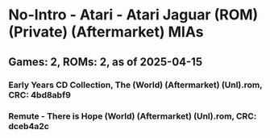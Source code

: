 # No-Intro - Atari - Atari Jaguar (ROM) (Private) (Aftermarket) MIAs
## Games: 2, ROMs: 2, as of 2025-04-15

### Early Years CD Collection, The (World) (Aftermarket) (Unl).rom, CRC: 4bd8abf9
### Remute - There is Hope (World) (Aftermarket) (Unl).rom, CRC: dceb4a2c
